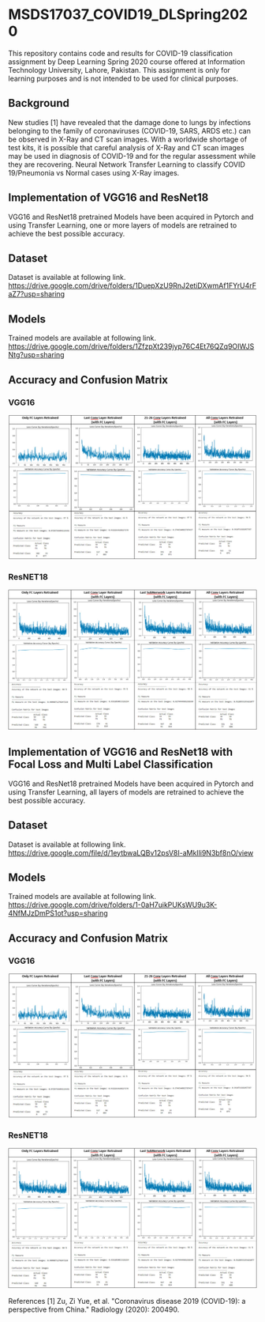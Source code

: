 # MSDS17037_COVID19_DLSpring2020

This repository contains code and results for COVID-19 classification assignment by Deep Learning Spring 2020 course offered at Information Technology University, Lahore, Pakistan. This assignment is only for learning purposes and is not intended to be used for clinical purposes.

## Background
New studies [1] have revealed that the damage done to lungs by infections belonging to the family of coronaviruses (COVID-19, SARS, ARDS etc.) can be observed in X-Ray and CT scan images. 
With a worldwide shortage of test kits, it is possible that careful analysis of X-Ray and CT scan images may be used in diagnosis of COVID-19 and for the regular assessment while they are recovering.
Neural Network Transfer Learning to classify COVID 19/Pneumonia vs Normal cases using X-Ray images.

## Implementation of VGG16 and ResNet18
VGG16 and ResNet18 pretrained Models have been acquired in Pytorch and using Transfer Learning, one or more layers of models are retrained to achieve the best possible accuracy.

## Dataset
Dataset is available at following link.
https://drive.google.com/drive/folders/1DuepXzU9RnJ2etiDXwmAf1FYrU4rFaZ7?usp=sharing

## Models
Trained models are available at following link.
https://drive.google.com/drive/folders/1ZfzpXt239jyp76C4Et76QZq9OIWJSNtg?usp=sharing

## Accuracy and Confusion Matrix
### VGG16
![](https://github.com/mmsufian1982/MSDS17037_COVID19_DLSpring2020/blob/master/images/VGG16.jpg)

### ResNET18
![](https://github.com/mmsufian1982/MSDS17037_COVID19_DLSpring2020/blob/master/images/ResNet18.jpg)

## Implementation of VGG16 and ResNet18 with Focal Loss and Multi Label Classification
VGG16 and ResNet18 pretrained Models have been acquired in Pytorch and using Transfer Learning, all layers of models are retrained to achieve the best possible accuracy.

## Dataset
Dataset is available at following link.
https://drive.google.com/file/d/1eytbwaLQBv12psV8I-aMkIli9N3bf8nO/view

## Models
Trained models are available at following link.
https://drive.google.com/drive/folders/1-0aH7uikPUKsWU9u3K-4NfMJzDmPS1ot?usp=sharing

## Accuracy and Confusion Matrix
### VGG16
![](https://github.com/mmsufian1982/MSDS17037_COVID19_DLSpring2020/blob/master/images/VGG16.jpg)

### ResNET18
![](https://github.com/mmsufian1982/MSDS17037_COVID19_DLSpring2020/blob/master/images/ResNet18.jpg)

References
[1]  Zu, Zi Yue, et al. "Coronavirus disease 2019 (COVID-19): a perspective from China." Radiology (2020): 200490.
